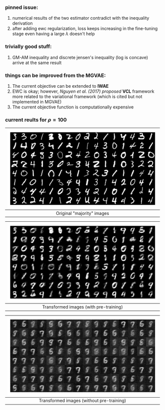 ### pinned issue:
1. numerical results of the two estimator contradict with the inequality derivation
2. after adding ewc regularization, loss keeps increasing in the fine-tuning stage
	even having a large $\lambda$ doesn't help

### trivially good stuff:
1. GM-AM inequality and discrete jensen's inequality (log is concave) arrive at the same result


### things can be improved from the MGVAE:
1. The current objective can be extended to **IWAE** 
2. EWC is okay; however, *Nguyen et al. (2017) proposed* **VCL** framework more related to the variational framework (which is cited but not implemented in MGVAE)
3. The current objective function is computationally expensive

### current reults for $\rho=100$
|![Original](./res/100original.png)|
|:---:|
|Original "majority" images|

|![With pre-training](./res/100with_pt.png)|
|:---:|
|Transformed images (with pre-training)|

|![Without pre-training](./res/100wout_pt.png)|
|:---:|
|Transformed images (without pre-training)|
